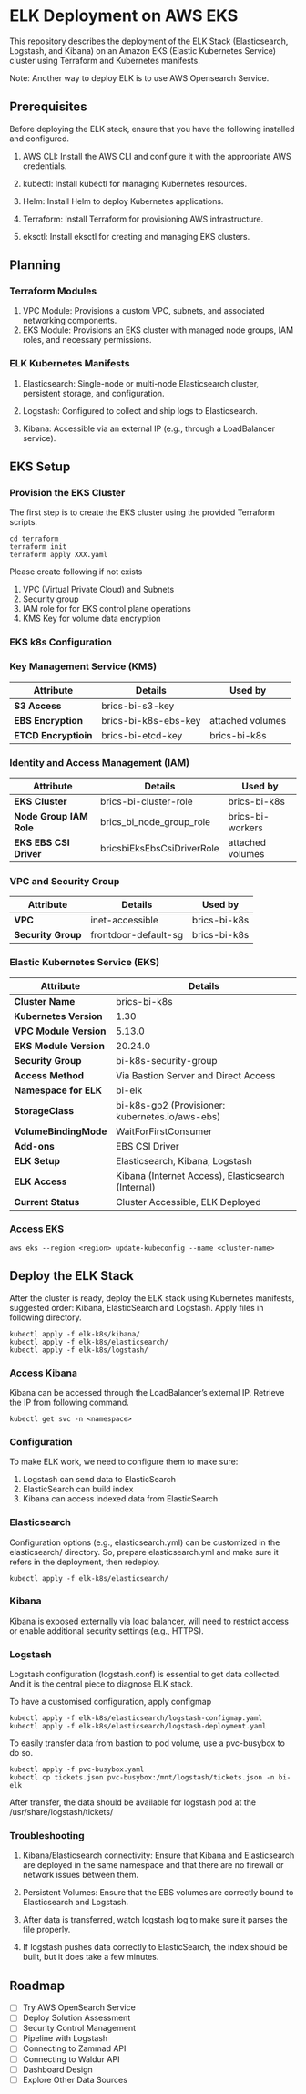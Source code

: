 # ELK Deployment on AWS EKS

This repository describes the deployment of the ELK Stack (Elasticsearch, Logstash, and Kibana) on an Amazon EKS (Elastic Kubernetes Service) cluster using Terraform and Kubernetes manifests. 

Note: Another way to deploy ELK is to use AWS Opensearch Service.

## Prerequisites

Before deploying the ELK stack, ensure that you have the following installed and configured.

1. AWS CLI: Install the AWS CLI and configure it with the appropriate AWS credentials.

2. kubectl: Install kubectl for managing Kubernetes resources.
 
3. Helm: Install Helm to deploy Kubernetes applications.

4. Terraform: Install Terraform for provisioning AWS infrastructure.

5. eksctl: Install eksctl for creating and managing EKS clusters.

## Planning

### Terraform Modules

1. VPC Module: Provisions a custom VPC, subnets, and associated networking components.
2. EKS Module: Provisions an EKS cluster with managed node groups, IAM roles, and necessary permissions.

### ELK Kubernetes Manifests
1. Elasticsearch: Single-node or multi-node Elasticsearch cluster, persistent storage, and configuration.

2. Logstash: Configured to collect and ship logs to Elasticsearch.

3. Kibana: Accessible via an external IP (e.g., through a LoadBalancer service).

## EKS Setup

### Provision the EKS Cluster
The first step is to create the EKS cluster using the provided Terraform scripts.

```
cd terraform
terraform init
terraform apply XXX.yaml
```
Please create following if not exists
1. VPC (Virtual Private Cloud) and Subnets
2. Security group
3. IAM role for for EKS control plane operations
4. KMS Key for volume data encryption

### EKS k8s Configuration

### Key Management Service (KMS)
| **Attribute**             | **Details**                                         | **Used by**          |
|---------------------------|-----------------------------------------------------|----------------------|
| **S3 Access**             | brics-bi-s3-key                                     |                      |
| **EBS Encryption**        | brics-bi-k8s-ebs-key                                | attached volumes     |
| **ETCD Encryptioin**      | brics-bi-etcd-key                                   | brics-bi-k8s         |


### Identity and Access Management (IAM)
| **Attribute**             | **Details**                                         | **Used by**          |
|---------------------------|-----------------------------------------------------|----------------------|
| **EKS Cluster**           | brics-bi-cluster-role                               | brics-bi-k8s         |
| **Node Group IAM Role**   | brics_bi_node_group_role                            | brics-bi-workers     |
| **EKS EBS CSI Driver**    | bricsbiEksEbsCsiDriverRole                          | attached volumes     |


### VPC and Security Group
| **Attribute**             | **Details**                                         | **Used by**          |
|---------------------------|-----------------------------------------------------|----------------------|
| **VPC**                   | inet-accessible                                     | brics-bi-k8s         |
| **Security Group**        | frontdoor-default-sg                                | brics-bi-k8s         |


### Elastic Kubernetes Service (EKS)
| **Attribute**             | **Details**                                         |
|---------------------------|-----------------------------------------------------|
| **Cluster Name**          | brics-bi-k8s                                        |
| **Kubernetes Version**    | 1.30                                                |
| **VPC Module Version**    | 5.13.0                                              |
| **EKS Module Version**    | 20.24.0                                             |
| **Security Group**        | bi-k8s-security-group                               |
| **Access Method**         | Via Bastion Server and Direct Access                |
| **Namespace for ELK**     | bi-elk                                              |
| **StorageClass**          | bi-k8s-gp2 (Provisioner: kubernetes.io/aws-ebs)     |
| **VolumeBindingMode**     | WaitForFirstConsumer                                |
| **Add-ons**               | EBS CSI Driver                                      |
| **ELK Setup**             | Elasticsearch, Kibana, Logstash                     |
| **ELK Access**            | Kibana (Internet Access), Elasticsearch (Internal)  |
| **Current Status**        | Cluster Accessible, ELK Deployed                    |


### Access EKS

```
aws eks --region <region> update-kubeconfig --name <cluster-name>
```

## Deploy the ELK Stack
After the cluster is ready, deploy the ELK stack using Kubernetes manifests, suggested order: Kibana, ElasticSearch and Logstash. Apply files in following directory.

```
kubectl apply -f elk-k8s/kibana/
kubectl apply -f elk-k8s/elasticsearch/
kubectl apply -f elk-k8s/logstash/
```

### Access Kibana
Kibana can be accessed through the LoadBalancer’s external IP. Retrieve the IP from following command.

```
kubectl get svc -n <namespace>
```

### Configuration

To make ELK work, we need to configure them to make sure:

1. Logstash can send data to ElasticSearch
2. ElasticSearch can build index 
1. Kibana can access indexed data from ElasticSearch

### Elasticsearch
Configuration options (e.g., elasticsearch.yml) can be customized in the elasticsearch/ directory. So, prepare elasticsearch.yml and make sure it refers in the deployment, then redeploy.

```
kubectl apply -f elk-k8s/elasticsearch/
```

### Kibana 
Kibana is exposed externally via load balancer, will need to restrict access or enable additional security settings (e.g., HTTPS).

### Logstash 
Logstash configuration (logstash.conf) is essential to get data collected. And it is the central piece to diagnose ELK stack.

To have a customised configuration, apply configmap

```
kubectl apply -f elk-k8s/elasticsearch/logstash-configmap.yaml
kubectl apply -f elk-k8s/elasticsearch/logstash-deployment.yaml
```

To easily transfer data from bastion to pod volume, use a pvc-busybox to do so.

```
kubectl apply -f pvc-busybox.yaml
kubectl cp tickets.json pvc-busybox:/mnt/logstash/tickets.json -n bi-elk
```
After transfer, the data should be available for logstash pod at the /usr/share/logstash/tickets/

### Troubleshooting 

1. Kibana/Elasticsearch connectivity: Ensure that Kibana and Elasticsearch are deployed in the same namespace and that there are no firewall or network issues between them.

2. Persistent Volumes: Ensure that the EBS volumes are correctly bound to Elasticsearch and Logstash.

3. After data is transferred, watch logstash log to make sure it parses the file properly.

4. If logstash pushes data correctly to ElasticSearch, the index should be built, but it does take a few minutes. 

## Roadmap
- [ ] Try AWS OpenSearch Service
- [ ] Deploy Solution Assessment 
- [ ] Security Control Management
- [ ] Pipeline with Logstash
- [ ] Connecting to Zammad API
- [ ] Connecting to Waldur API
- [ ] Dashboard Design
- [ ] Explore Other Data Sources
